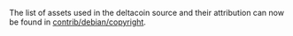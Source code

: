 The list of assets used in the deltacoin source and their attribution can now be found in [contrib/debian/copyright](../contrib/debian/copyright).
